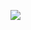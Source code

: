 <a href="https://github.com/dcavalei/ft_server/blob/main/resources/subject.pdf" target="_blank"> <img src="https://user-images.githubusercontent.com/80326272/146766510-b2c7f380-46fa-41d0-8b63-99f147696a46.png" > </a>
